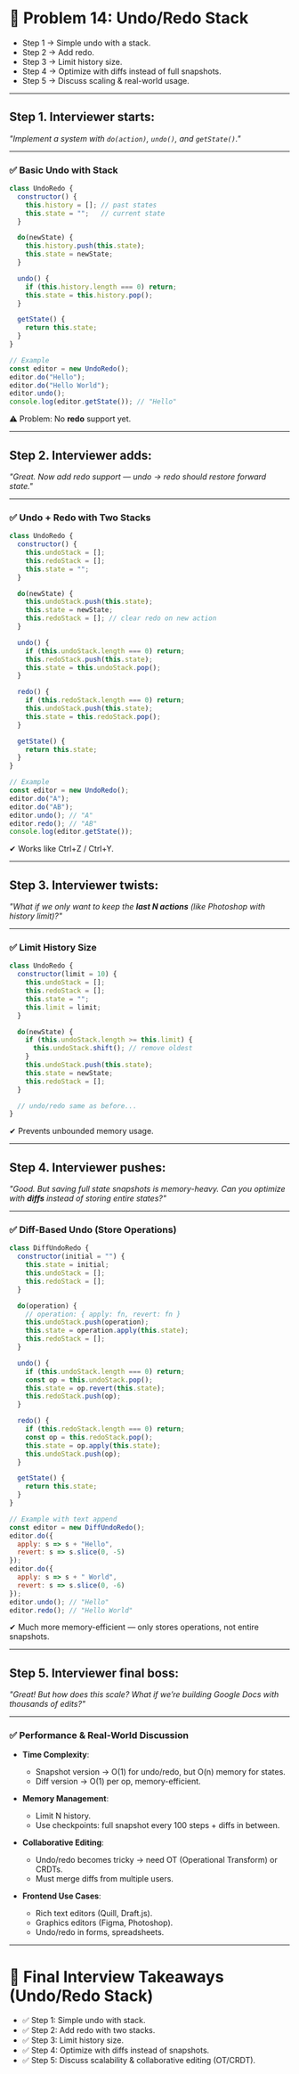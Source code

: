 # 🔎 Problem 14: Undo/Redo Stack
* Step 1 → Simple undo with a stack.
* Step 2 → Add redo.
* Step 3 → Limit history size.
* Step 4 → Optimize with diffs instead of full snapshots.
* Step 5 → Discuss scaling & real-world usage.

---

## Step 1. Interviewer starts:

*"Implement a system with `do(action)`, `undo()`, and `getState()`."*

---

### ✅ Basic Undo with Stack

```js
class UndoRedo {
  constructor() {
    this.history = []; // past states
    this.state = "";   // current state
  }

  do(newState) {
    this.history.push(this.state);
    this.state = newState;
  }

  undo() {
    if (this.history.length === 0) return;
    this.state = this.history.pop();
  }

  getState() {
    return this.state;
  }
}

// Example
const editor = new UndoRedo();
editor.do("Hello");
editor.do("Hello World");
editor.undo();
console.log(editor.getState()); // "Hello"
```

⚠ Problem: No **redo** support yet.

---

## Step 2. Interviewer adds:

*"Great. Now add redo support — undo → redo should restore forward state."*

---

### ✅ Undo + Redo with Two Stacks

```js
class UndoRedo {
  constructor() {
    this.undoStack = [];
    this.redoStack = [];
    this.state = "";
  }

  do(newState) {
    this.undoStack.push(this.state);
    this.state = newState;
    this.redoStack = []; // clear redo on new action
  }

  undo() {
    if (this.undoStack.length === 0) return;
    this.redoStack.push(this.state);
    this.state = this.undoStack.pop();
  }

  redo() {
    if (this.redoStack.length === 0) return;
    this.undoStack.push(this.state);
    this.state = this.redoStack.pop();
  }

  getState() {
    return this.state;
  }
}

// Example
const editor = new UndoRedo();
editor.do("A");
editor.do("AB");
editor.undo(); // "A"
editor.redo(); // "AB"
console.log(editor.getState());
```

✔ Works like Ctrl+Z / Ctrl+Y.

---

## Step 3. Interviewer twists:

*"What if we only want to keep the **last N actions** (like Photoshop with history limit)?"*

---

### ✅ Limit History Size

```js
class UndoRedo {
  constructor(limit = 10) {
    this.undoStack = [];
    this.redoStack = [];
    this.state = "";
    this.limit = limit;
  }

  do(newState) {
    if (this.undoStack.length >= this.limit) {
      this.undoStack.shift(); // remove oldest
    }
    this.undoStack.push(this.state);
    this.state = newState;
    this.redoStack = [];
  }

  // undo/redo same as before...
}
```

✔ Prevents unbounded memory usage.

---

## Step 4. Interviewer pushes:

*"Good. But saving full state snapshots is memory-heavy.
Can you optimize with **diffs** instead of storing entire states?"*

---

### ✅ Diff-Based Undo (Store Operations)

```js
class DiffUndoRedo {
  constructor(initial = "") {
    this.state = initial;
    this.undoStack = [];
    this.redoStack = [];
  }

  do(operation) {
    // operation: { apply: fn, revert: fn }
    this.undoStack.push(operation);
    this.state = operation.apply(this.state);
    this.redoStack = [];
  }

  undo() {
    if (this.undoStack.length === 0) return;
    const op = this.undoStack.pop();
    this.state = op.revert(this.state);
    this.redoStack.push(op);
  }

  redo() {
    if (this.redoStack.length === 0) return;
    const op = this.redoStack.pop();
    this.state = op.apply(this.state);
    this.undoStack.push(op);
  }

  getState() {
    return this.state;
  }
}

// Example with text append
const editor = new DiffUndoRedo();
editor.do({
  apply: s => s + "Hello",
  revert: s => s.slice(0, -5)
});
editor.do({
  apply: s => s + " World",
  revert: s => s.slice(0, -6)
});
editor.undo(); // "Hello"
editor.redo(); // "Hello World"
```

✔ Much more memory-efficient — only stores operations, not entire snapshots.

---

## Step 5. Interviewer final boss:

*"Great! But how does this scale? What if we’re building Google Docs with thousands of edits?"*

---

### ✅ Performance & Real-World Discussion

* **Time Complexity**:

  * Snapshot version → O(1) for undo/redo, but O(n) memory for states.
  * Diff version → O(1) per op, memory-efficient.
* **Memory Management**:

  * Limit N history.
  * Use checkpoints: full snapshot every 100 steps + diffs in between.
* **Collaborative Editing**:

  * Undo/redo becomes tricky → need OT (Operational Transform) or CRDTs.
  * Must merge diffs from multiple users.
* **Frontend Use Cases**:

  * Rich text editors (Quill, Draft.js).
  * Graphics editors (Figma, Photoshop).
  * Undo/redo in forms, spreadsheets.

---

# 🎯 Final Interview Takeaways (Undo/Redo Stack)

* ✅ Step 1: Simple undo with stack.
* ✅ Step 2: Add redo with two stacks.
* ✅ Step 3: Limit history size.
* ✅ Step 4: Optimize with diffs instead of snapshots.
* ✅ Step 5: Discuss scalability & collaborative editing (OT/CRDT).